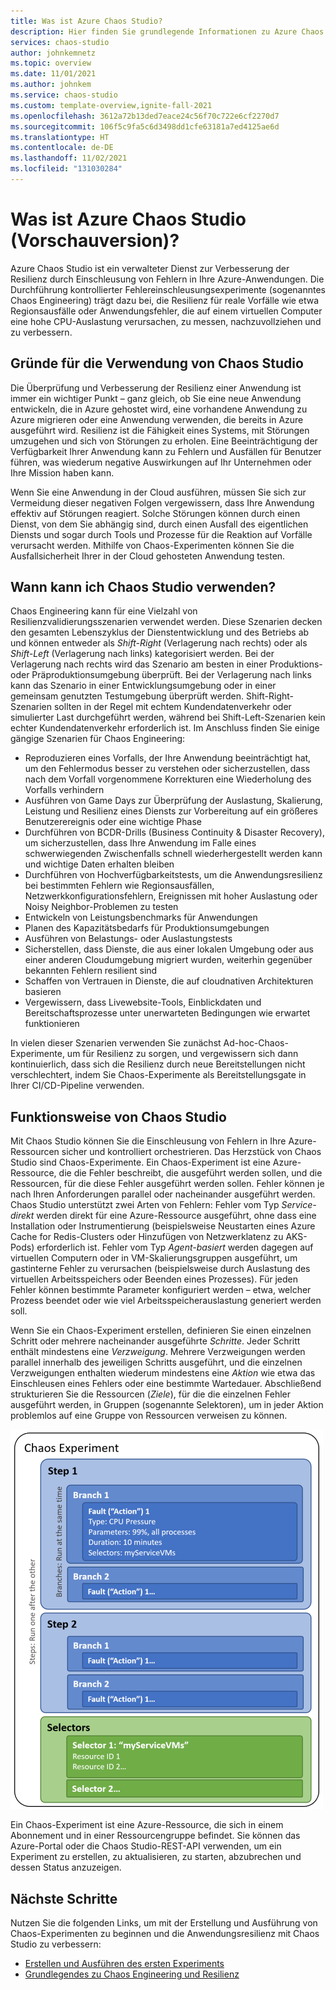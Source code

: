 ```yaml
---
title: Was ist Azure Chaos Studio?
description: Hier finden Sie grundlegende Informationen zu Azure Chaos Studio. Dabei handelt es sich um einen Azure-Dienst, mit dem Sie die Resilienz von Anwendungen und Diensten für reale Vorfälle messen, nachvollziehen und gewährleisten können. Zu diesem Zweck werden mittels Chaos Engineering Fehler in Ihren Dienst eingeschleust, um zu ermitteln, wie der Dienst auf Störungen reagiert.
services: chaos-studio
author: johnkemnetz
ms.topic: overview
ms.date: 11/01/2021
ms.author: johnkem
ms.service: chaos-studio
ms.custom: template-overview,ignite-fall-2021
ms.openlocfilehash: 3612a72b13ded7eace24c56f70c722e6cf2270d7
ms.sourcegitcommit: 106f5c9fa5c6d3498dd1cfe63181a7ed4125ae6d
ms.translationtype: HT
ms.contentlocale: de-DE
ms.lasthandoff: 11/02/2021
ms.locfileid: "131030284"
---
```

# <a name="what-is-azure-chaos-studio-preview"></a>Was ist Azure Chaos Studio (Vorschauversion)?

Azure Chaos Studio ist ein verwalteter Dienst zur Verbesserung der Resilienz durch Einschleusung von Fehlern in Ihre Azure-Anwendungen. Die Durchführung kontrollierter Fehlereinschleusungsexperimente (sogenanntes Chaos Engineering) trägt dazu bei, die Resilienz für reale Vorfälle wie etwa Regionsausfälle oder Anwendungsfehler, die auf einem virtuellen Computer eine hohe CPU-Auslastung verursachen, zu messen, nachzuvollziehen und zu verbessern.

## <a name="why-should-i-use-chaos-studio"></a>Gründe für die Verwendung von Chaos Studio

Die Überprüfung und Verbesserung der Resilienz einer Anwendung ist immer ein wichtiger Punkt – ganz gleich, ob Sie eine neue Anwendung entwickeln, die in Azure gehostet wird, eine vorhandene Anwendung zu Azure migrieren oder eine Anwendung verwenden, die bereits in Azure ausgeführt wird. Resilienz ist die Fähigkeit eines Systems, mit Störungen umzugehen und sich von Störungen zu erholen. Eine Beeinträchtigung der Verfügbarkeit Ihrer Anwendung kann zu Fehlern und Ausfällen für Benutzer führen, was wiederum negative Auswirkungen auf Ihr Unternehmen oder Ihre Mission haben kann.

Wenn Sie eine Anwendung in der Cloud ausführen, müssen Sie sich zur Vermeidung dieser negativen Folgen vergewissern, dass Ihre Anwendung effektiv auf Störungen reagiert. Solche Störungen können durch einen Dienst, von dem Sie abhängig sind, durch einen Ausfall des eigentlichen Diensts und sogar durch Tools und Prozesse für die Reaktion auf Vorfälle verursacht werden. Mithilfe von Chaos-Experimenten können Sie die Ausfallsicherheit Ihrer in der Cloud gehosteten Anwendung testen.

## <a name="when-would-i-use-chaos-studio"></a>Wann kann ich Chaos Studio verwenden?

Chaos Engineering kann für eine Vielzahl von Resilienzvalidierungsszenarien verwendet werden. Diese Szenarien decken den gesamten Lebenszyklus der Dienstentwicklung und des Betriebs ab und können entweder als *Shift-Right* (Verlagerung nach rechts) oder als *Shift-Left* (Verlagerung nach links) kategorisiert werden. Bei der Verlagerung nach rechts wird das Szenario am besten in einer Produktions- oder Präproduktionsumgebung überprüft. Bei der Verlagerung nach links kann das Szenario in einer Entwicklungsumgebung oder in einer gemeinsam genutzten Testumgebung überprüft werden. Shift-Right-Szenarien sollten in der Regel mit echtem Kundendatenverkehr oder simulierter Last durchgeführt werden, während bei Shift-Left-Szenarien kein echter Kundendatenverkehr erforderlich ist. Im Anschluss finden Sie einige gängige Szenarien für Chaos Engineering:
* Reproduzieren eines Vorfalls, der Ihre Anwendung beeinträchtigt hat, um den Fehlermodus besser zu verstehen oder sicherzustellen, dass nach dem Vorfall vorgenommene Korrekturen eine Wiederholung des Vorfalls verhindern
* Ausführen von Game Days zur Überprüfung der Auslastung, Skalierung, Leistung und Resilienz eines Diensts zur Vorbereitung auf ein größeres Benutzerereignis oder eine wichtige Phase
* Durchführen von BCDR-Drills (Business Continuity & Disaster Recovery), um sicherzustellen, dass Ihre Anwendung im Falle eines schwerwiegenden Zwischenfalls schnell wiederhergestellt werden kann und wichtige Daten erhalten bleiben
* Durchführen von Hochverfügbarkeitstests, um die Anwendungsresilienz bei bestimmten Fehlern wie Regionsausfällen, Netzwerkkonfigurationsfehlern, Ereignissen mit hoher Auslastung oder Noisy Neighbor-Problemen zu testen
* Entwickeln von Leistungsbenchmarks für Anwendungen
* Planen des Kapazitätsbedarfs für Produktionsumgebungen
* Ausführen von Belastungs- oder Auslastungstests
* Sicherstellen, dass Dienste, die aus einer lokalen Umgebung oder aus einer anderen Cloudumgebung migriert wurden, weiterhin gegenüber bekannten Fehlern resilient sind
* Schaffen von Vertrauen in Dienste, die auf cloudnativen Architekturen basieren
* Vergewissern, dass Livewebsite-Tools, Einblickdaten und Bereitschaftsprozesse unter unerwarteten Bedingungen wie erwartet funktionieren

In vielen dieser Szenarien verwenden Sie zunächst Ad-hoc-Chaos-Experimente, um für Resilienz zu sorgen, und vergewissern sich dann kontinuierlich, dass sich die Resilienz durch neue Bereitstellungen nicht verschlechtert, indem Sie Chaos-Experimente als Bereitstellungsgate in Ihrer CI/CD-Pipeline verwenden.

## <a name="how-does-chaos-studio-work"></a>Funktionsweise von Chaos Studio

Mit Chaos Studio können Sie die Einschleusung von Fehlern in Ihre Azure-Ressourcen sicher und kontrolliert orchestrieren. Das Herzstück von Chaos Studio sind Chaos-Experimente. Ein Chaos-Experiment ist eine Azure-Ressource, die die Fehler beschreibt, die ausgeführt werden sollen, und die Ressourcen, für die diese Fehler ausgeführt werden sollen. Fehler können je nach Ihren Anforderungen parallel oder nacheinander ausgeführt werden. Chaos Studio unterstützt zwei Arten von Fehlern: Fehler vom Typ *Service-direkt* werden direkt für eine Azure-Ressource ausgeführt, ohne dass eine Installation oder Instrumentierung (beispielsweise Neustarten eines Azure Cache for Redis-Clusters oder Hinzufügen von Netzwerklatenz zu AKS-Pods) erforderlich ist. Fehler vom Typ *Agent-basiert* werden dagegen auf virtuellen Computern oder in VM-Skalierungsgruppen ausgeführt, um gastinterne Fehler zu verursachen (beispielsweise durch Auslastung des virtuellen Arbeitsspeichers oder Beenden eines Prozesses). Für jeden Fehler können bestimmte Parameter konfiguriert werden – etwa, welcher Prozess beendet oder wie viel Arbeitsspeicherauslastung generiert werden soll.

Wenn Sie ein Chaos-Experiment erstellen, definieren Sie einen einzelnen Schritt oder mehrere nacheinander ausgeführte *Schritte*. Jeder Schritt enthält mindestens eine *Verzweigung*. Mehrere Verzweigungen werden parallel innerhalb des jeweiligen Schritts ausgeführt, und die einzelnen Verzweigungen enthalten wiederum mindestens eine *Aktion* wie etwa das Einschleusen eines Fehlers oder eine bestimmte Wartedauer. Abschließend strukturieren Sie die Ressourcen (*Ziele*), für die die einzelnen Fehler ausgeführt werden, in Gruppen (sogenannte Selektoren), um in jeder Aktion problemlos auf eine Gruppe von Ressourcen verweisen zu können.

![Diagramm: Layout eines Chaos-Experiments](images/chaos-experiment.png)

Ein Chaos-Experiment ist eine Azure-Ressource, die sich in einem Abonnement und in einer Ressourcengruppe befindet. Sie können das Azure-Portal oder die Chaos Studio-REST-API verwenden, um ein Experiment zu erstellen, zu aktualisieren, zu starten, abzubrechen und dessen Status anzuzeigen.

## <a name="next-steps"></a>Nächste Schritte
Nutzen Sie die folgenden Links, um mit der Erstellung und Ausführung von Chaos-Experimenten zu beginnen und die Anwendungsresilienz mit Chaos Studio zu verbessern:
- [Erstellen und Ausführen des ersten Experiments](chaos-studio-tutorial-service-direct.md)
- [Grundlegendes zu Chaos Engineering und Resilienz](chaos-studio-chaos-engineering-overview.md)
